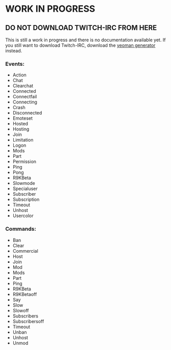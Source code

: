 # WORK IN PROGRESS

## DO NOT DOWNLOAD TWITCH-IRC FROM HERE
This is still a work in progress and there is no documentation available yet.
If you still want to download Twitch-IRC, download the [yeoman generator](https://github.com/Schmoopiie/generator-twitch-irc) instead.

### Events:

- Action
- Chat
- Clearchat
- Connected
- Connectfail
- Connecting
- Crash
- Disconnected
- Emoteset
- Hosted
- Hosting
- Join
- Limitation
- Logon
- Mods
- Part
- Permission
- Ping
- Pong
- R9KBeta
- Slowmode
- Specialuser
- Subscriber
- Subscription
- Timeout
- Unhost
- Usercolor

### Commands:

- Ban
- Clear
- Commercial
- Host
- Join
- Mod
- Mods
- Part
- Ping
- R9KBeta
- R9KBetaoff
- Say
- Slow
- Slowoff
- Subscribers
- Subscribersoff
- Timeout
- Unban
- Unhost
- Unmod


